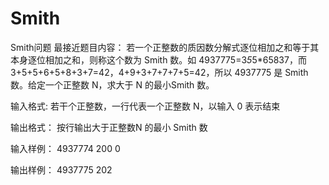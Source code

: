 # Smith
Smith问题
最接近题目内容：
若一个正整数的质因数分解式逐位相加之和等于其本身逐位相加之和，则称这个数为 Smith 数。如 4937775=3*5*5*65837，而 3+5+5+6+5+8+3+7=42，4+9+3+7+7+7+5=42，所以 4937775 是 Smith 数。给定一个正整数 N，求大于 N 的最小Smith 数。
 
输入格式:
若干个正整数，一行代表一个正整数 N，以输入 0 表示结束
 
输出格式：
按行输出大于正整数N 的最小 Smith 数
 
输入样例：
4937774
200
0
 
输出样例：
4937775
202
